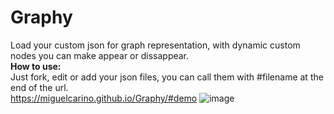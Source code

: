 # Graphy
Load your custom json for graph representation, with dynamic custom nodes you can make appear or dissappear.\
**How to use:**  
Just fork, edit or add your json files, you can call them with #filename at the end of the url.\
https://miguelcarino.github.io/Graphy/#demo
![image](https://github.com/user-attachments/assets/51497622-cc1d-47f3-8b7a-f684424d3ffa)

